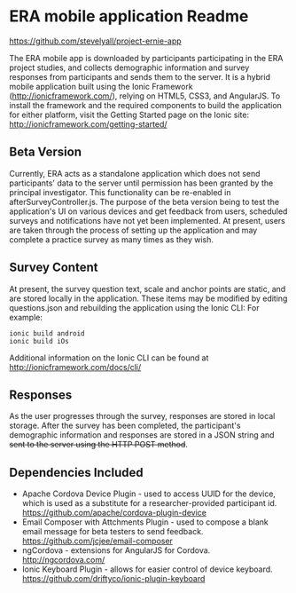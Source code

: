 # ERA mobile application Readme
https://github.com/stevelyall/project-ernie-app

The ERA mobile app is downloaded by participants participating in the ERA project studies, and collects demographic information and survey responses from participants and sends them to the server. It is a hybrid mobile application built using the Ionic Framework (http://ionicframework.com/), relying on HTML5, CSS3, and AngularJS. To install the framework and the required components to build the application for either platform, visit the Getting Started page on the Ionic site: http://ionicframework.com/getting-started/

## Beta Version
Currently, ERA acts as a standalone application which does not send participants' data to the server until permission has been granted by the principal investigator. This functionality can be re-enabled in afterSurveyController.js.
The purpose of the beta version being to test the application's UI on various devices and get feedback from users, scheduled surveys and notifications have not yet been implemented. At present, users are taken through the process of setting up the application and may complete a practice survey as many times as they wish. 

## Survey Content
At present, the survey question text, scale and anchor points are static, and are stored locally in the application. These items may be modified by editing questions.json and rebuilding the application using the Ionic CLI:
For example:
```
ionic build android
ionic build iOs
```
Additional information on the Ionic CLI can be found at http://ionicframework.com/docs/cli/

## Responses
As the user progresses through the survey, responses are stored in local storage. After the survey has been completed, the participant's demographic information and responses are stored in a JSON string and ~~sent to the server using the HTTP POST method~~.

## Dependencies Included
 * Apache Cordova Device Plugin - used to access UUID for the device, which is used as a substitute for a researcher-provided participant id. https://github.com/apache/cordova-plugin-device
 * Email Composer with Attchments Plugin - used to compose a blank email message for beta testers to send feedback. https://github.com/jcjee/email-composer
 * ngCordova - extensions for AngularJS for Cordova. http://ngcordova.com/
 * Ionic Keyboard Plugin - allows for easier control of device keyboard. https://github.com/driftyco/ionic-plugin-keyboard


